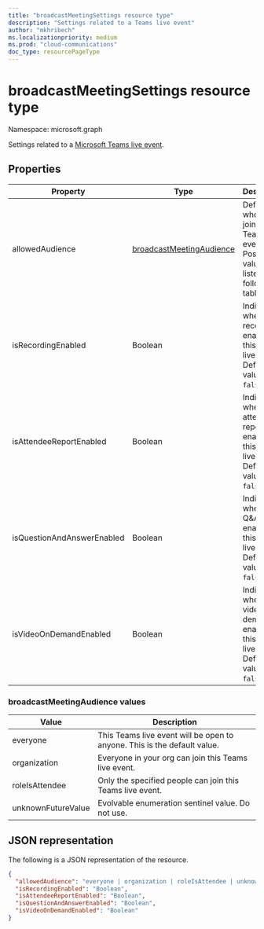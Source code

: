 ```yaml
---
title: "broadcastMeetingSettings resource type"
description: "Settings related to a Teams live event"
author: "mkhribech"
ms.localizationpriority: medium
ms.prod: "cloud-communications"
doc_type: resourcePageType
---
```


# broadcastMeetingSettings resource type

Namespace: microsoft.graph

Settings related to a [Microsoft Teams live event](/microsoftteams/teams-live-events/what-are-teams-live-events).

## Properties

| Property                   | Type                                                         | Description                                                                                 |
|----------------------------|--------------------------------------------------------------|---------------------------------------------------------------------------------------------|
| allowedAudience            | [broadcastMeetingAudience](#broadcastmeetingaudience-values) | Defines who can join the Teams live event. Possible values are listed in the following table.     |
| isRecordingEnabled         | Boolean                                                      | Indicates whether recording is enabled for this Teams live event. Default value is `false`.       |
| isAttendeeReportEnabled    | Boolean                                                      | Indicates whether attendee report is enabled for this Teams live event. Default value is `false`. |
| isQuestionAndAnswerEnabled | Boolean                                                      | Indicates whether Q&A is enabled for this Teams live event. Default value is `false`.             |
| isVideoOnDemandEnabled     | Boolean                                                      | Indicates whether video on demand is enabled for this Teams live event. Default value is `false`. |

### broadcastMeetingAudience values

| Value              | Description                                                       |
| ------------------ | ----------------------------------------------------------------- |
| everyone           | This Teams live event will be open to anyone. This is the default value. |
| organization       | Everyone in your org can join this Teams live event.                     |
| roleIsAttendee     | Only the specified people can join this Teams live event.                |
| unknownFutureValue | Evolvable enumeration sentinel value. Do not use.  |

## JSON representation

The following is a JSON representation of the resource.

<!-- {
  "blockType": "resource",
  "optionalProperties": [],
  "@odata.type": "microsoft.graph.broadcastMeetingSettings"
}-->
```json
{
  "allowedAudience": "everyone | organization | roleIsAttendee | unknownFutureValue",
  "isRecordingEnabled": "Boolean",
  "isAttendeeReportEnabled": "Boolean",
  "isQuestionAndAnswerEnabled": "Boolean",
  "isVideoOnDemandEnabled": "Boolean"
}
```

<!-- uuid: 8fcb5dbc-d5aa-4681-8e31-b001d5168d79
2015-10-25 14:57:30 UTC -->
<!--
{
  "type": "#page.annotation",
  "description": "broadcastSettings resource",
  "keywords": "",
  "section": "documentation",
  "tocPath": "",
  "suppressions": []
}
-->
